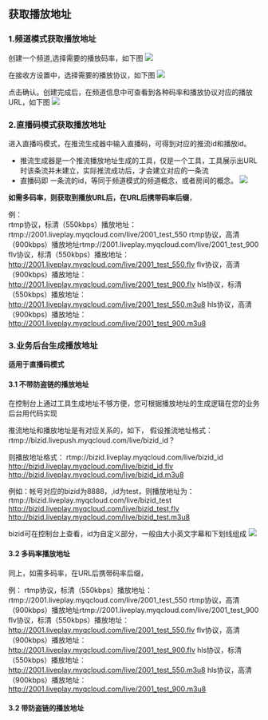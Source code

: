 
## 获取播放地址

### 1.频道模式获取播放地址

创建一个频道,选择需要的播放码率，如下图
![](https://mc.qcloudimg.com/static/img/9ce69e0956fa742c04fea9398a9a9988/1233.png)


在接收方设置中，选择需要的播放协议，如下图
![](https://mc.qcloudimg.com/static/img/c86206664ad3289911b276d1a9686e82/123.png)


点击确认。创建完成后，在频道信息中可查看到各种码率和播放协议对应的播放URL，如下图
![](https://mc.qcloudimg.com/static/img/afecc7c3963e083c27fba7748b718651/12334.png)


### 2.直播码模式获取播放地址
进入直播吗模式，在推流生成器中输入直播码，可得到对应的推流id和播放id。
* 推流生成器是一个推流播放地址生成的工具，仅是一个工具，工具展示出URL时该条流并未建立，实际推流成功后，才会建立对应的一条流
* 直播码即 一条流的id，等同于频道模式的频道概念，或者房间的概念。
![](https://mc.qcloudimg.com/static/img/de6150ff5a0f8c766ddbd64f72edd9bb/133.png)

**如需多码率，则获取到播放URL后，在URL后携带码率后缀**，

例：
<br  />
rtmp协议，标清（550kbps）播放地址： 	rtmp://2001.liveplay.myqcloud.com/live/2001_test_550
rtmp协议，高清（900kbps）播放地址rtmp://2001.liveplay.myqcloud.com/live/2001_test_900
flv协议，标清（550kbps）播放地址： http://2001.liveplay.myqcloud.com/live/2001_test_550.flv
flv协议，高清（900kbps）播放地址：http://2001.liveplay.myqcloud.com/live/2001_test_900.flv
hls协议，标清（550kbps）播放地址： http://2001.liveplay.myqcloud.com/live/2001_test_550.m3u8
hls协议，高清（900kbps）播放地址：http://2001.liveplay.myqcloud.com/live/2001_test_900.m3u8

### 3.业务后台生成播放地址
**适用于直播码模式**

#### 3.1 不带防盗链的播放地址
在控制台上通过工具生成地址不够方便，您可根据播放地址的生成逻辑在您的业务后台用代码实现

推流地址和播放地址是有对应关系的，如下，
假设推流地址格式：
rtmp://bizid.livepush.myqcloud.com/live/bizid_id？

则播放地址格式：
rtmp://bizid.liveplay.myqcloud.com/live/bizid_id
http://bizid.liveplay.myqcloud.com/live/bizid_id,flv
http://bizid.liveplay.myqcloud.com/live/bizid_id.m3u8

例如：帐号对应的bizid为8888，,id为test，则播放地址为：
rtmp://bizid.liveplay.myqcloud.com/live/bizid_test
http://bizid.liveplay.myqcloud.com/live/bizid_test,flv
http://bizid.liveplay.myqcloud.com/live/bizid_test.m3u8

bizid可在控制台上查看，id为自定义部分，一般由大小英文字幕和下划线组成
![](https://mc.qcloudimg.com/static/img/f70a09344a89e7c1c4491b1cf6a567f9/132.png)

#### 3.2 多码率播放地址

同上，如需多码率，在URL后携带码率后缀，

例：
rtmp协议，标清（550kbps）播放地址： 	rtmp://2001.liveplay.myqcloud.com/live/2001_test_550
rtmp协议，高清（900kbps）播放地址rtmp://2001.liveplay.myqcloud.com/live/2001_test_900
flv协议，标清（550kbps）播放地址： http://2001.liveplay.myqcloud.com/live/2001_test_550.flv
flv协议，高清（900kbps）播放地址：http://2001.liveplay.myqcloud.com/live/2001_test_900.flv
hls协议，标清（550kbps）播放地址： http://2001.liveplay.myqcloud.com/live/2001_test_550.m3u8
hls协议，高清（900kbps）播放地址：http://2001.liveplay.myqcloud.com/live/2001_test_900.m3u8

#### 3.2 带防盗链的播放地址
 
